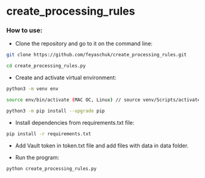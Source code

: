 # create_processing_rules

### How to use: 
* Clone the repository and go to it on the command line:
```bash
git clone https://github.com/feyaschuk/create_processing_rules.git
```
```bash
cd create_processing_rules.py
```
* Create and activate virtual environment:
```bash
python3 -m venv env
```
```bash
source env/bin/activate (MAC OC, Linux) // source venv/Scripts/activate (Windows)
```
```bash
python3 -m pip install --upgrade pip
```
* Install dependencies from requirements.txt file:
```bash
pip install -r requirements.txt
```
* Add Vault token in token.txt file and add files with data in data folder.

* Run the program:
```bash
python create_processing_rules.py
```
